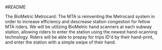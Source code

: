 #README

The BioMetric Metrocard:
The MTA is reinventing the Metrocard system in order to increase efficiency and descrease station congestion for fellow MTA riders. We will be utilizing BioMetric hand scanners at each subway station, allowing riders to enter the station using the newest hand-scanning technology. Riders will be able to prepay for trips ID'd by their hand-print, and enter the station with a simple swipe of their hand. 
